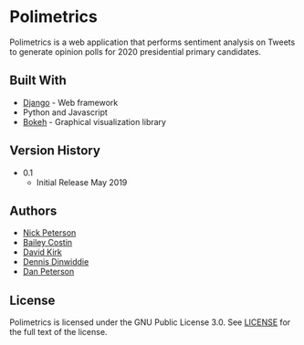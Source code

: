 # Polimetrics
Polimetrics is a web application that performs sentiment analysis on Tweets to generate opinion polls for 2020 presidential primary candidates.

## Built With
- [Django](https://www.djangoproject.com/) - Web framework
- Python and Javascript
- [Bokeh](https://bokeh.pydata.org/en/latest/) - Graphical visualization library

## Version History
- 0.1 
    * Initial Release May 2019

## Authors
- [Nick Peterson](https://github.com/peterson-dev)
- [Bailey Costin](https://github.com/bdcostin)
- [David Kirk](https://github.com/davidiskirk)
- [Dennis Dinwiddie](https://github.com/ddinwiddie)
- [Dan Peterson](https://github.com/peterson-dev)

## License
Polimetrics is licensed under the GNU Public License 3.0. See [LICENSE](LICENSE) for the full text of the license.
